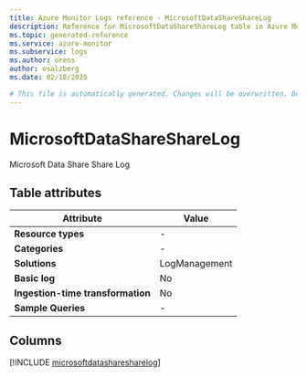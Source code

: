 ```yaml
---
title: Azure Monitor Logs reference - MicrosoftDataShareShareLog
description: Reference for MicrosoftDataShareShareLog table in Azure Monitor Logs.
ms.topic: generated-reference
ms.service: azure-monitor
ms.subservice: logs
ms.author: orens
author: osalzberg
ms.date: 02/18/2025

# This file is automatically generated. Changes will be overwritten. Do not change this file directly.
---
```


# MicrosoftDataShareShareLog

Microsoft Data Share Share Log


## Table attributes

|Attribute|Value|
|---|---|
|**Resource types**|-|
|**Categories**|-|
|**Solutions**| LogManagement|
|**Basic log**|No|
|**Ingestion-time transformation**|No|
|**Sample Queries**|-|



## Columns
  
[!INCLUDE [microsoftdatasharesharelog](~/reusable-content/ce-skilling/azure/includes/azure-monitor/reference/tables/microsoftdatasharesharelog-include.md)]
